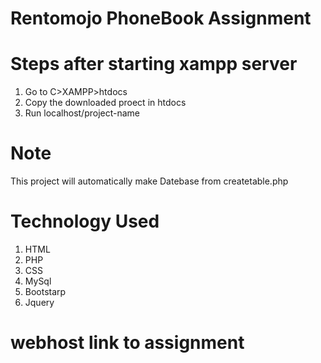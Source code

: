 # Rentomojo PhoneBook Assignment
 # Steps after starting xampp server
 1. Go to C>XAMPP>htdocs
 2. Copy the downloaded proect in htdocs
 3. Run localhost/project-name

# Note
This project will automatically make Datebase from createtable.php

# Technology Used
1. HTML
2. PHP
3. CSS
4. MySql
5. Bootstarp
6. Jquery

# webhost link to assignment

